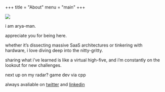 +++
title = "About"
menu = "main"
+++

![](/images/about.jpg)

i am arya-man.

appreciate you for being here.

whether it’s dissecting massive SaaS architectures or tinkering with hardware, i love diving deep into the nitty-gritty. 

sharing what i’ve learned is like a virtual high-five, and i’m constantly on the lookout for new challenges. 

next up on my radar? game dev via cpp

always avaliable on [twitter](https://twitter.com/aryamantwts) and [linkedin](https://www.linkedin.com/in/aryamangupta1)
